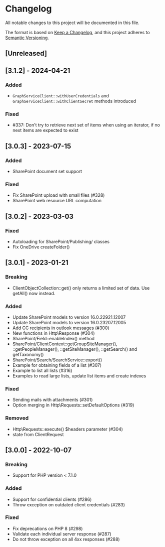 # Changelog

All notable changes to this project will be documented in this file.

The format is based on [Keep a Changelog](https://keepachangelog.com/en/1.0.0/),
and this project adheres to [Semantic Versioning](https://semver.org/spec/v2.0.0.html).


## [Unreleased]

## [3.1.2] - 2024-04-21

### Added

- `GraphServiceClient::withUserCredentials` and `GraphServiceClient::withClientSecret` methods introduced

### Fixed

-  #337: Don't try to retrieve next set of items when using an iterator, if no next items are expected to exist

## [3.0.3] - 2023-07-15

### Added

- SharePoint document set support

### Fixed

- Fix SharePoint upload with small files (#328)
- SharePoint web resource URL computation


## [3.0.2] - 2023-03-03

### Fixed

- Autoloading for SharePoint/Publishing/ classes
- Fix OneDrive createFolder()

## [3.0.1] - 2023-01-21

### Breaking

- ClientObjectCollection::get() only returns a limited set of data.
  Use getAll() now instead.

### Added

- Update SharePoint models to version 16.0.22921.12007
- Update SharePoint models to version 16.0.23207.12005
- Add CC recipients in outlook messages (#300)
- New functions in Http\Response (#304)
- SharePoint/Field::enableIndex() method
- SharePoint/ClientContext::getGroupSiteManager(), ::getPeopleManager(),
  ::getSiteManager(), ::getSearch() and getTaxonomy()
- SharePoint/Search/SearchService::export()
- Example for obtaining fields of a list (#307)
- Example to list all lists (#316)
- Examples to read large lists, update list items and create indexes

### Fixed

- Sending mails with attachments (#301)
- Option merging in Http\Requests::setDefaultOptions (#319)

### Removed

- Http\Requests::execute() $headers parameter (#304)
- state from ClientRequest


## [3.0.0] - 2022-10-07

### Breaking

- Support for PHP version < 7.1.0

### Added

- Support for confidential clients (#286)
- Throw exception on outdated client credentials (#283)

### Fixed

- Fix deprecations on PHP 8 (#298)
- Validate each individual server response (#287)
- Do not throw exception on all 4xx responses (#288)
